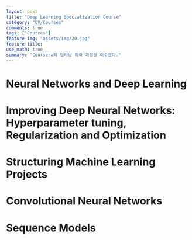 ```yaml
---
layout: post
title: "Deep Learning Specialization Course"
category: "CV/Courses"
comments: true
tags: ["Cources"]
feature-img: "assets/img/20.jpg"
feature-title:
use_math: true
summary: "Coursera의 딥러닝 특화 과정을 이수했다."
---
```


# Neural Networks and Deep Learning

# Improving Deep Neural Networks: Hyperparameter tuning, Regularization and Optimization

# Structuring Machine Learning Projects

# Convolutional Neural Networks

# Sequence Models
